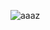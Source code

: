 ![aaaz](https://github.com/Casper1045/Project_Panopt-s/assets/61239359/62f4f8a9-83b9-42e8-bd66-cd6aede59a80)

